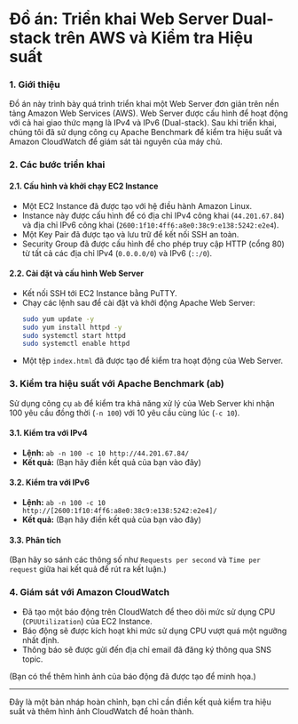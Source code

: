 # Đồ án: Triển khai Web Server Dual-stack trên AWS và Kiểm tra Hiệu suất

### 1. Giới thiệu

Đồ án này trình bày quá trình triển khai một Web Server đơn giản trên nền tảng Amazon Web Services (AWS). Web Server được cấu hình để hoạt động với cả hai giao thức mạng là IPv4 và IPv6 (Dual-stack). Sau khi triển khai, chúng tôi đã sử dụng công cụ Apache Benchmark để kiểm tra hiệu suất và Amazon CloudWatch để giám sát tài nguyên của máy chủ.

### 2. Các bước triển khai

#### 2.1. Cấu hình và khởi chạy EC2 Instance

* Một EC2 Instance đã được tạo với hệ điều hành Amazon Linux.
* Instance này được cấu hình để có địa chỉ IPv4 công khai (`44.201.67.84`) và địa chỉ IPv6 công khai (`2600:1f10:4ff6:a8e0:38c9:e138:5242:e2e4`).
* Một Key Pair đã được tạo và lưu trữ để kết nối SSH an toàn.
* Security Group đã được cấu hình để cho phép truy cập HTTP (cổng 80) từ tất cả các địa chỉ IPv4 (`0.0.0.0/0`) và IPv6 (`::/0`).

#### 2.2. Cài đặt và cấu hình Web Server

* Kết nối SSH tới EC2 Instance bằng PuTTY.
* Chạy các lệnh sau để cài đặt và khởi động Apache Web Server:
    ```bash
    sudo yum update -y
    sudo yum install httpd -y
    sudo systemctl start httpd
    sudo systemctl enable httpd
    ```
* Một tệp `index.html` đã được tạo để kiểm tra hoạt động của Web Server.

### 3. Kiểm tra hiệu suất với Apache Benchmark (ab)

Sử dụng công cụ `ab` để kiểm tra khả năng xử lý của Web Server khi nhận 100 yêu cầu đồng thời (`-n 100`) với 10 yêu cầu cùng lúc (`-c 10`).

#### 3.1. Kiểm tra với IPv4

* **Lệnh:** `ab -n 100 -c 10 http://44.201.67.84/`
* **Kết quả:** (Bạn hãy điền kết quả của bạn vào đây)

#### 3.2. Kiểm tra với IPv6

* **Lệnh:** `ab -n 100 -c 10 http://[2600:1f10:4ff6:a8e0:38c9:e138:5242:e2e4]/`
* **Kết quả:** (Bạn hãy điền kết quả của bạn vào đây)

#### 3.3. Phân tích

(Bạn hãy so sánh các thông số như `Requests per second` và `Time per request` giữa hai kết quả để rút ra kết luận.)

### 4. Giám sát với Amazon CloudWatch

* Đã tạo một báo động trên CloudWatch để theo dõi mức sử dụng CPU (`CPUUtilization`) của EC2 Instance.
* Báo động sẽ được kích hoạt khi mức sử dụng CPU vượt quá một ngưỡng nhất định.
* Thông báo sẽ được gửi đến địa chỉ email đã đăng ký thông qua SNS topic.

(Bạn có thể thêm hình ảnh của báo động đã được tạo để minh họa.)

---
Đây là một bản nháp hoàn chỉnh, bạn chỉ cần điền kết quả kiểm tra hiệu suất và thêm hình ảnh CloudWatch để hoàn thành.
